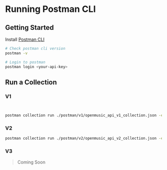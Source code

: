 # Running Postman CLI

## Getting Started

Install [Postman CLI](https://learning.postman.com/docs/postman-cli/postman-cli-installation/)

```bash
# Check postman cli version
postman -v

# Login to postman
postman login <your-api-key>
```

## Run a Collection

### V1

```bash


postman collection run ./postman/v1/openmusic_api_v1_collection.json -e ./postman/v1/openmusic_api_v1_environment.json
```

### V2

```bash
postman collection run ./postman/v2/openmusic_api_v2_collection.json -e ./postman/v2/openmusic_api_v2_environment.json
```

### V3

> Coming Soon
